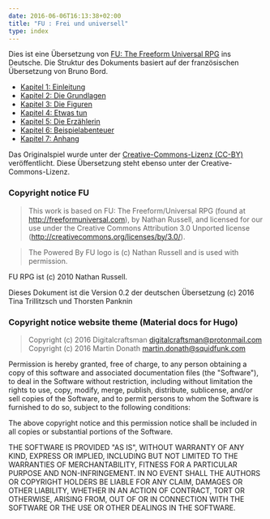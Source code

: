 ```yaml
---
date: 2016-06-06T16:13:38+02:00
title: "FU : Frei und universell"
type: index
---
```

Dies ist eine Übersetzung von [FU: The Freeform Universal RPG](http://freeformuniversal.com) ins Deutsche. Die Struktur des Dokuments basiert auf der französischen Übersetzung von Bruno Bord.

<ul class="repo">
          <li class="repo-download">
            <a href="/01-einleitung/"  title="Einleitung">Kapitel 1: Einleitung</a>
          </li>
          <li class="repo-download">
            <a href="/02-grundlagen/"  title="Grundlagen">Kapitel 2: Die Grundlagen</a>
          </li>
          <li class="repo-download">
            <a href="/03-figuren/"  title="Figuren">Kapitel 3: Die Figuren</a>
          </li>
          <li class="repo-download">
            <a href="/04-handeln/"  title="Handeln">Kapitel 4: Etwas tun</a>
          </li>
          <li class="repo-download">
            <a href="/05-erzaehlerin/"  title="Erzählerin">Kapitel 5: Die Erzählerin</a>
          </li>
          <li class="repo-download">
            <a href="/06-rennen-zum-tempel/"  title="Beispielabenteuer">Kapitel 6: Beispielabenteuer</a>
          </li>
          <li class="repo-download">
            <a href="/07-anhang/"  title="Anhang">Kapitel 7: Anhang</a>
          </li>
        </ul>


Das Originalspiel wurde unter der [Creative-Commons-Lizenz (CC-BY)](http://creativecommons.org/licenses/by/3.0/) veröffentlicht. Diese Übersetzung steht  ebenso unter der Creative-Commons-Lizenz.

### Copyright notice FU

> This work is based on FU: The Freeform/Universal RPG (found at http://freeformuniversal.com), by Nathan Russell, and licensed for our use under the Creative Commons Attribution 3.0 Unported license (http://creativecommons.org/licenses/by/3.0/).

> The Powered By FU logo is (c) Nathan Russell and is used with permission.

FU RPG ist (c) 2010 Nathan Russell.

Dieses Dokument ist die Version 0.2 der deutschen Übersetzung (c) 2016 Tina Trillitzsch und Thorsten Panknin

### Copyright notice website theme (Material docs for Hugo)
> Copyright (c) 2016 Digitalcraftsman <digitalcraftsman@protonmail.com><br>
Copyright (c) 2016 Martin Donath <martin.donath@squidfunk.com>

Permission is hereby granted, free of charge, to any person obtaining a copy
of this software and associated documentation files (the "Software"), to
deal in the Software without restriction, including without limitation the
rights to use, copy, modify, merge, publish, distribute, sublicense, and/or
sell copies of the Software, and to permit persons to whom the Software is
furnished to do so, subject to the following conditions:

The above copyright notice and this permission notice shall be included in
all copies or substantial portions of the Software.

THE SOFTWARE IS PROVIDED "AS IS", WITHOUT WARRANTY OF ANY KIND, EXPRESS OR
IMPLIED, INCLUDING BUT NOT LIMITED TO THE WARRANTIES OF MERCHANTABILITY,
FITNESS FOR A PARTICULAR PURPOSE AND NON-INFRINGEMENT. IN NO EVENT SHALL THE
AUTHORS OR COPYRIGHT HOLDERS BE LIABLE FOR ANY CLAIM, DAMAGES OR OTHER
LIABILITY, WHETHER IN AN ACTION OF CONTRACT, TORT OR OTHERWISE, ARISING
FROM, OUT OF OR IN CONNECTION WITH THE SOFTWARE OR THE USE OR OTHER DEALINGS
IN THE SOFTWARE.
